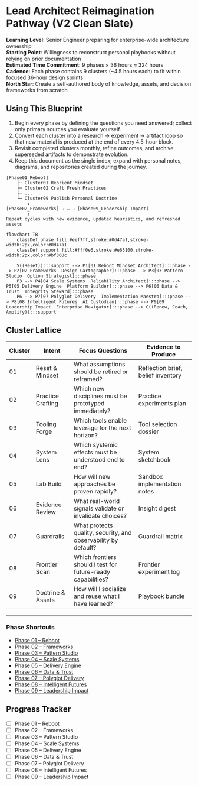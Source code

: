 # Lead Architect Reimagination Pathway (V2 Clean Slate)

**Learning Level**: Senior Engineer preparing for enterprise-wide architecture ownership  
**Starting Point**: Willingness to reconstruct personal playbooks without relying on prior documentation  
**Estimated Time Commitment**: 9 phases × 36 hours ≈ 324 hours  
**Cadence**: Each phase contains 9 clusters (~4.5 hours each) to fit within focused 36-hour design sprints  
**North Star**: Create a self-authored body of knowledge, assets, and decision frameworks from scratch

## Using This Blueprint

1. Begin every phase by defining the questions you need answered; collect only primary sources you evaluate yourself.  
2. Convert each cluster into a research → experiment → artifact loop so that new material is produced at the end of every 4.5-hour block.  
3. Revisit completed clusters monthly, refine outcomes, and archive superseded artifacts to demonstrate evolution.  
4. Keep this document as the single index; expand with personal notes, diagrams, and repositories created during the journey.

```text
[Phase01_Reboot]
    ├─ Cluster01 Reorient Mindset
    ├─ Cluster02 Craft Fresh Practices
    ├─ ...
    └─ Cluster09 Publish Personal Doctrine
        ↓
[Phase02_Frameworks] → … → [Phase09_Leadership Impact]
        ↓
Repeat cycles with new evidence, updated heuristics, and refreshed assets
```

```mermaid
flowchart TB
    classDef phase fill:#eef7ff,stroke:#0d47a1,stroke-width:2px,color:#0d47a1
    classDef support fill:#fff0e6,stroke:#e65100,stroke-width:2px,color:#bf360c

    S((Reset)):::support --> P1[01 Reboot Mindset Architect]:::phase --> P2[02 Frameworks  Design Cartographer]:::phase --> P3[03 Pattern Studio  Option Strategist]:::phase
    P3 --> P4[04 Scale Systems  Reliability Architect]:::phase --> P5[05 Delivery Engine  Platform Builder]:::phase --> P6[06 Data & Trust  Integrity Steward]:::phase
    P6 --> P7[07 Polyglot Delivery  Implementation Maestro]:::phase --> P8[08 Intelligent Futures  AI Custodian]:::phase --> P9[09 Leadership Impact  Enterprise Navigator]:::phase --> C((Renew, Coach, Amplify)):::support
```

## Cluster Lattice

| Cluster | Intent | Focus Questions | Evidence to Produce |
| --- | --- | --- | --- |
| 01 | Reset & Mindset | What assumptions should be retired or reframed? | Reflection brief, belief inventory |
| 02 | Practice Crafting | Which new disciplines must be prototyped immediately? | Practice experiments plan |
| 03 | Tooling Forge | Which tools enable leverage for the next horizon? | Tool selection dossier |
| 04 | System Lens | Which systemic effects must be understood end to end? | System sketchbook |
| 05 | Lab Build | How will new approaches be proven rapidly? | Sandbox implementation notes |
| 06 | Evidence Review | What real-world signals validate or invalidate choices? | Insight digest |
| 07 | Guardrails | What protects quality, security, and observability by default? | Guardrail matrix |
| 08 | Frontier Scan | Which frontiers should I test for future-ready capabilities? | Frontier experiment log |
| 09 | Doctrine & Assets | How will I socialize and reuse what I have learned? | Playbook bundle |

---

### Phase Shortcuts

- [Phase 01 – Reboot](./Phase01_Reboot/README.md)
- [Phase 02 – Frameworks](./Phase02_Frameworks/README.md)
- [Phase 03 – Pattern Studio](./Phase03_Pattern_Studio/README.md)
- [Phase 04 – Scale Systems](./Phase04_Scale_Systems/README.md)
- [Phase 05 – Delivery Engine](./Phase05_Delivery_Engine/README.md)
- [Phase 06 – Data & Trust](./Phase06_Data_Trust/README.md)
- [Phase 07 – Polyglot Delivery](./Phase07_Polyglot_Delivery/README.md)
- [Phase 08 – Intelligent Futures](./Phase08_Intelligent_Futures/README.md)
- [Phase 09 – Leadership Impact](./Phase09_Leadership_Impact/README.md)

## Progress Tracker

- [ ] Phase 01 – Reboot
- [ ] Phase 02 – Frameworks
- [ ] Phase 03 – Pattern Studio
- [ ] Phase 04 – Scale Systems
- [ ] Phase 05 – Delivery Engine
- [ ] Phase 06 – Data & Trust
- [ ] Phase 07 – Polyglot Delivery
- [ ] Phase 08 – Intelligent Futures
- [ ] Phase 09 – Leadership Impact
